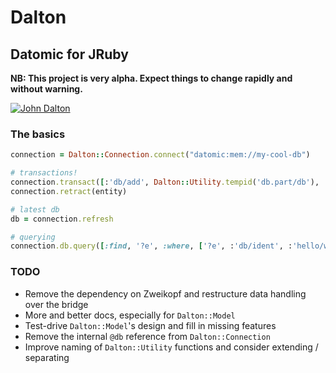 # Dalton

## Datomic for JRuby

**NB: This project is very alpha.  Expect things to change rapidly and without warning.**

[![John Dalton][john-dalton-img]][john-dalton-wiki]

### The basics

``` ruby
connection = Dalton::Connection.connect("datomic:mem://my-cool-db")

# transactions!
connection.transact([:'db/add', Dalton::Utility.tempid('db.part/db'), :'db/ident', :'hello/world'])
connection.retract(entity)

# latest db
db = connection.refresh

# querying
connection.db.query([:find, '?e', :where, ['?e', :'db/ident', :'hello/world']])
```

### TODO

* Remove the dependency on Zweikopf and restructure data handling over the bridge
* More and better docs, especially for `Dalton::Model`
* Test-drive `Dalton::Model`'s design and fill in missing features
* Remove the internal `@db` reference from `Dalton::Connection`
* Improve naming of `Dalton::Utility` functions and consider extending / separating

[john-dalton-img]: https://upload.wikimedia.org/wikipedia/commons/thumb/d/d4/John_Dalton_by_Charles_Turner.jpg/240px-John_Dalton_by_Charles_Turner.jpg
[john-dalton-wiki]: https://en.wikipedia.org/wiki/John_Dalton
